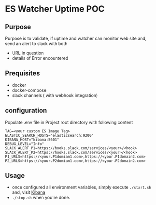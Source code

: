 # ES Watcher Uptime POC

## Purpose
Purpose is to validate, if uptime and watcher can monitor web site and, send an alert to slack with both
 - URL in question 
 - details of Error encountered
 
## Prequisites
- docker
- docker-compose
- slack channels ( with webhook integration)

## configuration

Populate .env file in Project root directory with following content

```
TAG=<your custom ES Image Tag>
ELASTIC_SEARCH_HOSTS="elasticsearch:9200"
KIBANA_HOST="kibana:5601"
DEBUG_LEVEL="Info"
SLACK_ALERT_P1=https://hooks.slack.com/services/<your>/<hook>
SLACK_ALERT_P2=https://hooks.slack.com/services/<your>/<hook>
P1_URLS=https://<your.P1domian1.com>,https://<your.P1domain2.com>
P2_URLS=https://<your.P2domian1.com>,https://<your.P2domain2.com>
```

## Usage
 - once configured all environment variables, simply execute `./start.sh ` and, visit [Kibana](http://localhost:5601)
 - ```./stop.sh``` when you're done.
 
